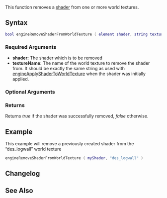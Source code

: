This function removes a [shader](/shader.md "wikilink") from one or more world textures.

Syntax
------

``` lua
bool engineRemoveShaderFromWorldTexture ( element shader, string textureName [, element targetElement = nil ] )
```

### Required Arguments

-   **shader:** The shader which is to be removed
-   **textureName:** The name of the world texture to remove the shader from. It should be exactly the same string as used with [engineApplyShaderToWorldTexture](/engineApplyShaderToWorldTexture.md "wikilink") when the shader was initially applied.

### Optional Arguments

### Returns

Returns *true* if the shader was successfully removed, *false* otherwise.

Example
-------

This example will remove a previously created shader from the “des\_logwall” world texture

``` lua
engineRemoveShaderFromWorldTexture ( myShader, "des_logwall" )
```

Changelog
---------

See Also
--------

